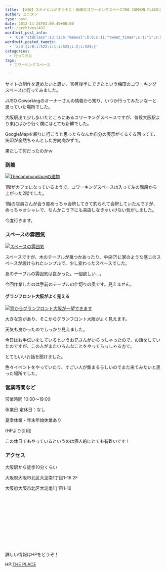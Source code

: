 ```yaml
---
title: 【大阪】スカイビルがすぐそこ！梅田のコワーキングスペースTHE COMMON PLACEにお邪魔しました！
author: コニタン
type: post
date: 2013-11-25T03:00:40+00:00
url: /archives/497
wordtwit_post_info:
  - 'O:8:"stdClass":13:{s:6:"manual";b:0;s:11:"tweet_times";s:1:"1";s:5:"delay";s:1:"0";s:7:"enabled";s:1:"1";s:10:"separation";i:60;s:7:"version";s:5:"3.0.3";s:14:"tweet_template";b:0;s:6:"status";i:2;s:6:"result";a:0:{}s:13:"tweet_counter";i:4;s:13:"tweet_log_ids";a:3:{i:0;i:522;i:1;i:523;i:2;i:524;}s:9:"hash_tags";a:0:{}s:8:"accounts";a:1:{i:0;s:6:"skd_nw";}}'
wordtwit_posted_tweets:
  - 'a:3:{i:0;i:522;i:1;i:523;i:2;i:524;}'
categories:
  - 行ってきた
tags:
  - コワーキングスペース

---
```

サイトの制作を進めたいと思い、10月後半にできたという梅田のコワーキングスペースに行ってみました。

JUSO Coworkingのオーナーさんの情報から知り、いつか行ってみたいなーと思っていた場所でした。

<!--more-->

大阪駅出て少し歩いたところにあるコワーキングスペースですが、普段大阪駅より東にばかり行く僕にはとても新鮮でした。

GoogleMapを頼りに行こうと思ったらなんか自分の表示がくるくる回ってて、矢印が全然ちゃんとした方向向かずで。
  
果たして何だったのかｗ

### 到着

[<img src="https://i0.wp.com/peng-note.com/images/2013/11/2013-11-24-11.09.12-300x267.jpg?fit=300%2C267" alt="Thecommonplaceの建物" class="aligncenter size-medium wp-image-505" srcset="https://i2.wp.com/peng-note.com/images/2013/11/2013-11-24-11.09.12.jpg?resize=300%2C267 300w, https://i2.wp.com/peng-note.com/images/2013/11/2013-11-24-11.09.12.jpg?w=500 500w" sizes="(max-width: 300px) 100vw, 300px" data-recalc-dims="1" />][1]
  
1階がカフェになっているようで、コワーキングスペースは入って左の階段から上がった2階でした。

1階の店員さんが会う度めっちゃ会釈してきて釣られて会釈していたんですが、めっちゃオシャレで、なんかこう下にも来店しなきゃいけない気がしました。
  
今度行きます。

### スペースの雰囲気

[<img src="https://i1.wp.com/peng-note.com/images/2013/11/1467403_599305190105495_1117244729_n-300x225.jpg?fit=300%2C225" alt="スペースの雰囲気" class="aligncenter size-medium wp-image-507" srcset="https://i2.wp.com/peng-note.com/images/2013/11/1467403_599305190105495_1117244729_n.jpg?resize=300%2C225 300w, https://i2.wp.com/peng-note.com/images/2013/11/1467403_599305190105495_1117244729_n.jpg?w=600 600w" sizes="(max-width: 300px) 100vw, 300px" data-recalc-dims="1" />][2]
  
スペースですが、木のテーブルが幾つかあったり、中央(?)に家のような感じのスペースが設けられたシンプルで、少し変わったスペースでした。

あのテーブルの雰囲気は良かった。一個欲しい…。

今回作業したのは手前のテーブルの仕切りの奥です。見えません。

#### グランフロント大阪がよく見える

[<img src="https://i0.wp.com/peng-note.com/images/2013/11/2013-11-24-13.58.10-300x168.jpg?fit=300%2C168" alt="窓からグランフロント大阪が一望できます" class="aligncenter size-medium wp-image-504" srcset="https://i1.wp.com/peng-note.com/images/2013/11/2013-11-24-13.58.10.jpg?resize=300%2C168 300w, https://i1.wp.com/peng-note.com/images/2013/11/2013-11-24-13.58.10.jpg?w=500 500w" sizes="(max-width: 300px) 100vw, 300px" data-recalc-dims="1" />][3]
  
大きな窓があり、そこからグランフロント大阪がよく見えます。
  
天気も良かったのでしっかり見えました。

今日はお手伝いをしているというお兄さんがいらっしゃったので、お話をしていたのですが、この人がまたいろんなことをやってらっしゃる方で。
  
とてもいいお話を聞けました。

色々イベントをやっていたり、すごい人が集まるらしいのでまた来てみたいと思った場所でした。

### 営業時間など

営業時間 10:00〜19:00
  
休業日 定休日：なし
  
夏季休業・年末年始休業あり
  
(HPより引用)

この休日でもやっているというのは個人的にとても有難いです！

### アクセス

大阪駅から徒歩10分くらい
  
大阪府大阪市北区大淀南1丁目1-16 2F
  


<div class="simplemap">
  <div class="simplemap-content" data-breakpoint="480" data-lat="" data-lng="" data-zoom="16" data-addr="" data-infowindow="close" data-map-type-control="false" data-map-type-id="ROADMAP" style="width:100%;height:200px;">
    大阪府大阪市北区大淀南1丁目1-16
  </div>
</div>

詳しい情報はHPをどうぞ！
  
HP:<a href="http://thecommonplace.the-place.jp/" target="_blank">THE PLACE</a>

 [1]: https://i2.wp.com/peng-note.com/images/2013/11/2013-11-24-11.09.12.jpg
 [2]: https://i2.wp.com/peng-note.com/images/2013/11/1467403_599305190105495_1117244729_n.jpg
 [3]: https://i1.wp.com/peng-note.com/images/2013/11/2013-11-24-13.58.10.jpg